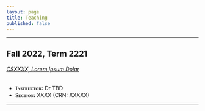 ```yaml
---
layout: page
title: Teaching
published: false
---
```


<style>
    strong{font-variant: small-caps;font-family: "Computer Modern Serif", serif;}
</style>
<hr />

## Fall 2022, Term 2221

###### [CSXXXX, Lorem Ipsum Dolar](https://pitt.edu/~shk148)

- **Instructor:** Dr TBD
- **Section:** XXXX (CRN: XXXXX)

<hr />
